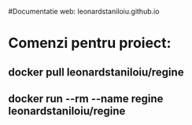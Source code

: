 #Documentatie web: leonardstaniloiu.github.io

# Comenzi pentru proiect:

## docker pull leonardstaniloiu/regine
## docker run --rm --name regine leonardstaniloiu/regine
